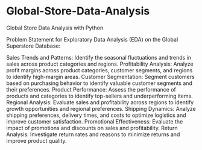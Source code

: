 # Global-Store-Data-Analysis
Global Store Data Analysis with Python

Problem Statement for Exploratory Data Analysis (EDA) on the Global Superstore Database:

Sales Trends and Patterns: Identify the seasonal fluctuations and trends in sales across product categories and regions.
Profitability Analysis: Analyze profit margins across product categories, customer segments, and regions to identify high-margin areas.
Customer Segmentation: Segment customers based on purchasing behavior to identify valuable customer segments and their preferences.
Product Performance: Assess the performance of products and categories to identify top-sellers and underperforming items.
Regional Analysis: Evaluate sales and profitability across regions to identify growth opportunities and regional preferences.
Shipping Dynamics: Analyze shipping preferences, delivery times, and costs to optimize logistics and improve customer satisfaction.
Promotional Effectiveness: Evaluate the impact of promotions and discounts on sales and profitability.
Return Analysis: Investigate return rates and reasons to minimize returns and improve product quality.
